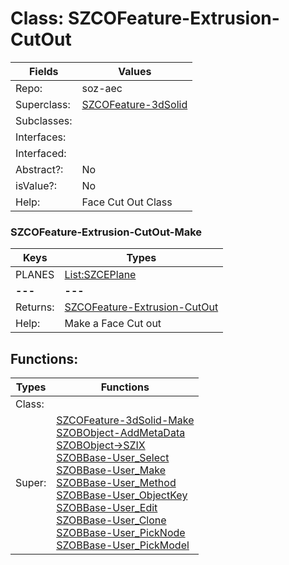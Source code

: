 
# Class:	SZCOFeature-Extrusion-CutOut

| Fields | Values |
| --------- | --------- |
| Repo: | soz-aec |
| Superclass: | [SZCOFeature-3dSolid](SZCOFeature-3dSolid.html) |
| Subclasses: |  |
| Interfaces: |  |
| Interfaced: |  |
| Abstract?: | No |
| isValue?: | No |
| Help: | Face Cut Out Class |

### SZCOFeature-Extrusion-CutOut-Make

| Keys | Types |
| --------- | --------- |
| PLANES | [List:SZCEPlane](SZCEPlane.html) |
| **---** | **---** |
| Returns: | [SZCOFeature-Extrusion-CutOut](SZCOFeature-Extrusion-CutOut.html) |
| Help: | Make a Face Cut out |


## Functions:

| Types | Functions |
| --------- | --------- |
| Class: |  |
| Super: | [SZCOFeature-3dSolid-Make](SZCOFeature-3dSolid.html) <br> [SZOBObject-AddMetaData](SZOBObject.html) <br> [SZOBObject->SZIX](SZOBObject.html) <br> [SZOBBase-User_Select](SZOBBase.html) <br> [SZOBBase-User_Make](SZOBBase.html) <br> [SZOBBase-User_Method](SZOBBase.html) <br> [SZOBBase-User_ObjectKey](SZOBBase.html) <br> [SZOBBase-User_Edit](SZOBBase.html) <br> [SZOBBase-User_Clone](SZOBBase.html) <br> [SZOBBase-User_PickNode](SZOBBase.html) <br> [SZOBBase-User_PickModel](SZOBBase.html) |


